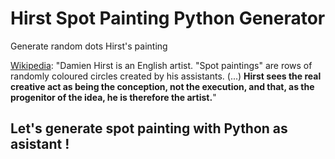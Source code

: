 # Hirst Spot Painting Python Generator
Generate random dots Hirst's painting


[Wikipedia](https://en.wikipedia.org/wiki/Damien_Hirst):
"Damien Hirst is an English artist. 
"Spot paintings" are rows of randomly coloured circles created by his assistants. (...) **Hirst sees the real creative act as being the conception, not the execution, and that, as the progenitor of the idea, he is therefore the artist.**"


## Let's generate spot painting with Python as asistant !
